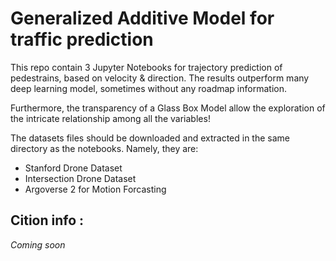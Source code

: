 

# Generalized Additive Model for traffic prediction


This repo contain 3 Jupyter Notebooks for trajectory prediction of pedestrains, based on velocity & direction. The results outperform many deep learning model, sometimes without any roadmap information.


Furthermore, the transparency of a Glass Box Model allow the exploration of the intricate relationship among all the variables!

The datasets files should be downloaded and extracted in the same directory as the notebooks. Namely, they are:

- Stanford Drone Dataset
- Intersection Drone Dataset
- Argoverse 2 for Motion Forcasting

## Cition info : 

*Coming soon*





